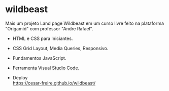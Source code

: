 # wildbeast

Mais um projeto Land page Wildbeast em um curso livre feito na plataforma "Origamid" com professor "Andre Rafael".

- HTML e CSS para Iniciantes.

- CSS Grid Layout, Media Queries, Responsivo.

- Fundamentos JavaScript.

- Ferramenta
  Visual Studio Code.
   
- Deploy
  <br>
  https://cesar-freire.github.io/wildbeast/
